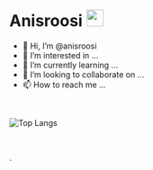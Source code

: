 # Anisroosi&nbsp;<img src="https://github.com/anisroosi/anu/blob/master/Assets/happy.gif" width="30px">


- 👋 Hi, I’m @anisroosi
- 👀 I’m interested in ...
- 🌱 I’m currently learning ...
- 💞️ I’m looking to collaborate on ...
- 📫 How to reach me ...


<br>

![Top Langs](https://github-readme-stats.vercel.app/api/top-langs/?username=anisroosi&theme=light&hide=css,html)

<br>
<!---
anisroosi/anisroosi is a ✨ special ✨ repository because its `README.md` (this file) appears on your GitHub profile.
You can click the Preview link to take a look at your changes.
--->

.
